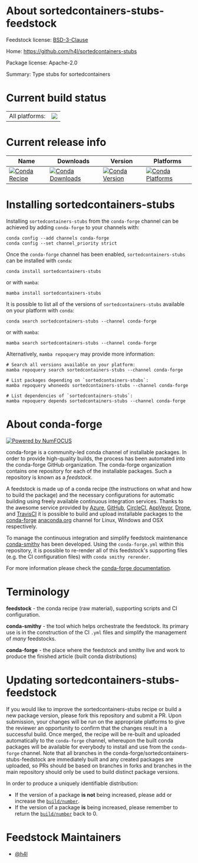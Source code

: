About sortedcontainers-stubs-feedstock
======================================

Feedstock license: [BSD-3-Clause](https://github.com/conda-forge/sortedcontainers-stubs-feedstock/blob/main/LICENSE.txt)

Home: https://github.com/h4l/sortedcontainers-stubs

Package license: Apache-2.0

Summary: Type stubs for sortedcontainers

Current build status
====================


<table><tr><td>All platforms:</td>
    <td>
      <a href="https://dev.azure.com/conda-forge/feedstock-builds/_build/latest?definitionId=25412&branchName=main">
        <img src="https://dev.azure.com/conda-forge/feedstock-builds/_apis/build/status/sortedcontainers-stubs-feedstock?branchName=main">
      </a>
    </td>
  </tr>
</table>

Current release info
====================

| Name | Downloads | Version | Platforms |
| --- | --- | --- | --- |
| [![Conda Recipe](https://img.shields.io/badge/recipe-sortedcontainers--stubs-green.svg)](https://anaconda.org/conda-forge/sortedcontainers-stubs) | [![Conda Downloads](https://img.shields.io/conda/dn/conda-forge/sortedcontainers-stubs.svg)](https://anaconda.org/conda-forge/sortedcontainers-stubs) | [![Conda Version](https://img.shields.io/conda/vn/conda-forge/sortedcontainers-stubs.svg)](https://anaconda.org/conda-forge/sortedcontainers-stubs) | [![Conda Platforms](https://img.shields.io/conda/pn/conda-forge/sortedcontainers-stubs.svg)](https://anaconda.org/conda-forge/sortedcontainers-stubs) |

Installing sortedcontainers-stubs
=================================

Installing `sortedcontainers-stubs` from the `conda-forge` channel can be achieved by adding `conda-forge` to your channels with:

```
conda config --add channels conda-forge
conda config --set channel_priority strict
```

Once the `conda-forge` channel has been enabled, `sortedcontainers-stubs` can be installed with `conda`:

```
conda install sortedcontainers-stubs
```

or with `mamba`:

```
mamba install sortedcontainers-stubs
```

It is possible to list all of the versions of `sortedcontainers-stubs` available on your platform with `conda`:

```
conda search sortedcontainers-stubs --channel conda-forge
```

or with `mamba`:

```
mamba search sortedcontainers-stubs --channel conda-forge
```

Alternatively, `mamba repoquery` may provide more information:

```
# Search all versions available on your platform:
mamba repoquery search sortedcontainers-stubs --channel conda-forge

# List packages depending on `sortedcontainers-stubs`:
mamba repoquery whoneeds sortedcontainers-stubs --channel conda-forge

# List dependencies of `sortedcontainers-stubs`:
mamba repoquery depends sortedcontainers-stubs --channel conda-forge
```


About conda-forge
=================

[![Powered by
NumFOCUS](https://img.shields.io/badge/powered%20by-NumFOCUS-orange.svg?style=flat&colorA=E1523D&colorB=007D8A)](https://numfocus.org)

conda-forge is a community-led conda channel of installable packages.
In order to provide high-quality builds, the process has been automated into the
conda-forge GitHub organization. The conda-forge organization contains one repository
for each of the installable packages. Such a repository is known as a *feedstock*.

A feedstock is made up of a conda recipe (the instructions on what and how to build
the package) and the necessary configurations for automatic building using freely
available continuous integration services. Thanks to the awesome service provided by
[Azure](https://azure.microsoft.com/en-us/services/devops/), [GitHub](https://github.com/),
[CircleCI](https://circleci.com/), [AppVeyor](https://www.appveyor.com/),
[Drone](https://cloud.drone.io/welcome), and [TravisCI](https://travis-ci.com/)
it is possible to build and upload installable packages to the
[conda-forge](https://anaconda.org/conda-forge) [anaconda.org](https://anaconda.org/)
channel for Linux, Windows and OSX respectively.

To manage the continuous integration and simplify feedstock maintenance
[conda-smithy](https://github.com/conda-forge/conda-smithy) has been developed.
Using the ``conda-forge.yml`` within this repository, it is possible to re-render all of
this feedstock's supporting files (e.g. the CI configuration files) with ``conda smithy rerender``.

For more information please check the [conda-forge documentation](https://conda-forge.org/docs/).

Terminology
===========

**feedstock** - the conda recipe (raw material), supporting scripts and CI configuration.

**conda-smithy** - the tool which helps orchestrate the feedstock.
                   Its primary use is in the construction of the CI ``.yml`` files
                   and simplify the management of *many* feedstocks.

**conda-forge** - the place where the feedstock and smithy live and work to
                  produce the finished article (built conda distributions)


Updating sortedcontainers-stubs-feedstock
=========================================

If you would like to improve the sortedcontainers-stubs recipe or build a new
package version, please fork this repository and submit a PR. Upon submission,
your changes will be run on the appropriate platforms to give the reviewer an
opportunity to confirm that the changes result in a successful build. Once
merged, the recipe will be re-built and uploaded automatically to the
`conda-forge` channel, whereupon the built conda packages will be available for
everybody to install and use from the `conda-forge` channel.
Note that all branches in the conda-forge/sortedcontainers-stubs-feedstock are
immediately built and any created packages are uploaded, so PRs should be based
on branches in forks and branches in the main repository should only be used to
build distinct package versions.

In order to produce a uniquely identifiable distribution:
 * If the version of a package **is not** being increased, please add or increase
   the [``build/number``](https://docs.conda.io/projects/conda-build/en/latest/resources/define-metadata.html#build-number-and-string).
 * If the version of a package **is** being increased, please remember to return
   the [``build/number``](https://docs.conda.io/projects/conda-build/en/latest/resources/define-metadata.html#build-number-and-string)
   back to 0.

Feedstock Maintainers
=====================

* [@h4l](https://github.com/h4l/)

